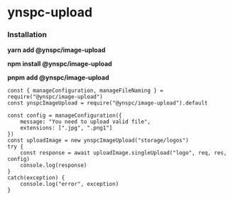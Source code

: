 # ynspc-upload

### Installation

**yarn add @ynspc/image-upload**

**npm install @ynspc/image-upload**

**pnpm add @ynspc/image-upload**

```
const { manageConfiguration, manageFileNaming } = require("@ynspc/image-upload")
const ynspcImageUpload = require("@ynspc/image-upload").default

const config = manageConfiguration({
    message: "You need to upload valid file",
    extensions: [".jpg", ".png1"]
})
const uploadImage = new ynspcImageUpload("storage/logos")
try {
    const response = await uploadImage.singleUpload("logo", req, res, config)
    console.log(response)
}
catch(exception) {
    console.log("error", exception)
}
```